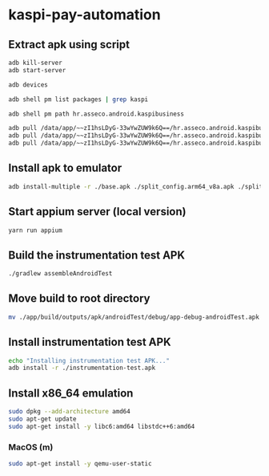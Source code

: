 # kaspi-pay-automation

## Extract apk using script
```bash
adb kill-server
adb start-server

adb devices

adb shell pm list packages | grep kaspi  

adb shell pm path hr.asseco.android.kaspibusiness

adb pull /data/app/~~zI1hsLDyG-33wYwZUW9k6Q==/hr.asseco.android.kaspibusiness-jCAdMl6jJ3--VaWKWL0Keg==/base.apk
adb pull /data/app/~~zI1hsLDyG-33wYwZUW9k6Q==/hr.asseco.android.kaspibusiness-jCAdMl6jJ3--VaWKWL0Keg==/split_config.arm64_v8a.apk
adb pull /data/app/~~zI1hsLDyG-33wYwZUW9k6Q==/hr.asseco.android.kaspibusiness-jCAdMl6jJ3--VaWKWL0Keg==/split_config.xhdpi.apk
```

## Install apk to emulator
```bash
adb install-multiple -r ./base.apk ./split_config.arm64_v8a.apk ./split_config.xhdpi.apk
```

## Start appium server (local version)
```sh
yarn run appium
```

## Build the instrumentation test APK
```sh
./gradlew assembleAndroidTest 
```

## Move build to root directory
```sh
mv ./app/build/outputs/apk/androidTest/debug/app-debug-androidTest.apk ./instrumentation-test.apk
```

## Install instrumentation test APK
```sh
echo "Installing instrumentation test APK..."
adb install -r ./instrumentation-test.apk
```

## Install x86_64 emulation
```sh
sudo dpkg --add-architecture amd64
sudo apt-get update
sudo apt-get install -y libc6:amd64 libstdc++6:amd64
```

### MacOS (m)
```sh
sudo apt-get install -y qemu-user-static
```
